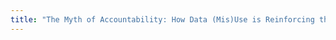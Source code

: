 ```yaml
---
title: "The Myth of Accountability: How Data (Mis)Use is Reinforcing the Problems of Public Education"
---
```




